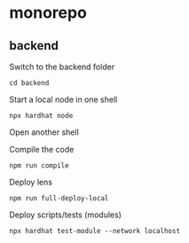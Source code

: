 # monorepo

## backend

Switch to the backend folder

```shell
cd backend
```

Start a local node in one shell

```shell
npx hardhat node 
```

Open another shell

Compile the code

```shell
npm run compile
```

Deploy lens

```shell
npm run full-deploy-local
```

Deploy scripts/tests (modules)

```shell
npx hardhat test-module --network localhost
```
